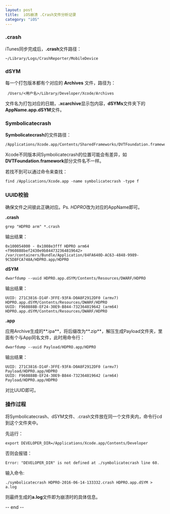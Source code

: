 ```yaml
---
layout: post
title:  iOS崩溃 .Crash文件分析记录
category: "iOS"
---
```



<h3>.crash</h3>

iTunes同步完成后，**.crash**文件路径：

	~/Library/Logs/CrashReporter/MobileDevice
	
<h3>dSYM</h3>

每一个打包版本都有个对应的 **Archives** 文件，路径为：

	 /Users/<用户名>/Library/Developer/Xcode/Archives
	 
文件名为打包对应的日期，**.xcarchive**显示包内容，**dSYMs**文件夹下的 **AppName.app.dSYM**文件。


<h3>Symbolicatecrash</h3>

**Symbolicatecrash**的文件路径：

	/Applications/Xcode.app/Contents/SharedFrameworks/DVTFoundation.framework/Versions/A/Resources/symbolicatecrash
	
Xcode不同版本间Symbolicatecrash的位置可能会有差异，如**DVTFoundation.framework**部分文件名不一样。

若找不到可以通过命令来查找：

	find /Applications/Xcode.app -name symbolicatecrash -type f
	
<h3>UUID校验</h3>

确保文件之间彼此正确对应。Ps. *HDPRO*改为对应的AppName即可。

**.crash**

	grep "HDPRO arm" *.crash
	
输出结果：

	0x100054000 - 0x1008e3fff HDPRO arm64  <f960888bef2430e9b844732364819642> /var/containers/Bundle/Application/84FA640D-AC63-4848-9989-9C5D8FCA748A/HDPRO.app/HDPRO
	

**dSYM**

	dwarfdump --uuid HDPRO.app.dSYM/Contents/Resources/DWARF/HDPRO
	
输出结果：

	UUID: 271C3816-D14F-3FFE-93FA-D0A8F2912DF0 (armv7) HDPRO.app.dSYM/Contents/Resources/DWARF/HDPRO
	UUID: F960888B-EF24-30E9-B844-732364819642 (arm64) HDPRO.app.dSYM/Contents/Resources/DWARF/HDPRO
	
**.app**

应用Archive生成的**.ipa**，将后缀改为**.zip**，解压生成Payload文件夹，里面有个与App同名文件，此时用命令行：

	dwarfdump --uuid Payload/HDPRO.app/HDPRO
	
输出结果：

	UUID: 271C3816-D14F-3FFE-93FA-D0A8F2912DF0 (armv7) Payload/HDPRO.app/HDPRO
	UUID: F960888B-EF24-30E9-B844-732364819642 (arm64) Payload/HDPRO.app/HDPRO
	
对比UUID即可。

<h3>操作过程</h3>

将Symbolicatecrash、dSYM文件、.crash文件放在同一个文件夹内，命令行cd到这个文件夹中。

先运行：

	export DEVELOPER_DIR=/Applications/Xcode.app/Contents/Developer
	
否则会报错：

	Error: "DEVELOPER_DIR" is not defined at ./symbolicatecrash line 60.
	
输入命令:

	./symbolicatecrash HDPRO-2016-06-14-133332.crash HDPRO.app.dSYM > a.log
	
则最终生成的**a.log**文件即为崩溃时的具体信息。


-- end --
